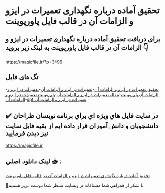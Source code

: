 # تحقیق آماده درباره نگهداری تعمیرات در ایزو و الزامات آن در قالب فایل پاورپوینت

## برای دریافت تحقیق آماده درباره نگهداری تعمیرات در ایزو و الزامات آن در قالب فایل پاورپوینت به لینک زیر بروید 👇

https://magicfile.ir/?p=3499

## تگ های فایل

-[تحقیق تعمیرات در ایزو و الزامات آن](https://magicfile.ir/product/%d8%aa%d8%ad%d9%82%db%8c%d9%82-%d9%86%da%af%d9%87%d8%af%d8%a7%d8%b1%db%8c-%d8%aa%d8%b9%d9%85%db%8c%d8%b1%d8%a7%d8%aa-%d8%af%d8%b1-%d8%a7%db%8c%d8%b2%d9%88-%d9%88-%d8%a7%d9%84%d8%b2%d8%a7%d9%85%d8%a7%d8%aa/)-[تعمیرات در ایزو و الزامات آن](https://magicfile.ir/product/%d8%aa%d8%ad%d9%82%db%8c%d9%82-%d9%86%da%af%d9%87%d8%af%d8%a7%d8%b1%db%8c-%d8%aa%d8%b9%d9%85%db%8c%d8%b1%d8%a7%d8%aa-%d8%af%d8%b1-%d8%a7%db%8c%d8%b2%d9%88-%d9%88-%d8%a7%d9%84%d8%b2%d8%a7%d9%85%d8%a7%d8%aa/)-[تعمیرات در ایزو و الزامات آن پاورپوینت](https://magicfile.ir/product/%d8%aa%d8%ad%d9%82%db%8c%d9%82-%d9%86%da%af%d9%87%d8%af%d8%a7%d8%b1%db%8c-%d8%aa%d8%b9%d9%85%db%8c%d8%b1%d8%a7%d8%aa-%d8%af%d8%b1-%d8%a7%db%8c%d8%b2%d9%88-%d9%88-%d8%a7%d9%84%d8%b2%d8%a7%d9%85%d8%a7%d8%aa/)-[مقاله تعمیرات در ایزو و الزامات آن](https://magicfile.ir/product/%d8%aa%d8%ad%d9%82%db%8c%d9%82-%d9%86%da%af%d9%87%d8%af%d8%a7%d8%b1%db%8c-%d8%aa%d8%b9%d9%85%db%8c%d8%b1%d8%a7%d8%aa-%d8%af%d8%b1-%d8%a7%db%8c%d8%b2%d9%88-%d9%88-%d8%a7%d9%84%d8%b2%d8%a7%d9%85%d8%a7%d8%aa/)-[پاورپوینت تعمیرات در ایزو و الزامات آن](https://magicfile.ir/product/%d8%aa%d8%ad%d9%82%db%8c%d9%82-%d9%86%da%af%d9%87%d8%af%d8%a7%d8%b1%db%8c-%d8%aa%d8%b9%d9%85%db%8c%d8%b1%d8%a7%d8%aa-%d8%af%d8%b1-%d8%a7%db%8c%d8%b2%d9%88-%d9%88-%d8%a7%d9%84%d8%b2%d8%a7%d9%85%d8%a7%d8%aa/)-[ppt تعمیرات در ایزو و الزامات آن](https://magicfile.ir/product/%d8%aa%d8%ad%d9%82%db%8c%d9%82-%d9%86%da%af%d9%87%d8%af%d8%a7%d8%b1%db%8c-%d8%aa%d8%b9%d9%85%db%8c%d8%b1%d8%a7%d8%aa-%d8%af%d8%b1-%d8%a7%db%8c%d8%b2%d9%88-%d9%88-%d8%a7%d9%84%d8%b2%d8%a7%d9%85%d8%a7%d8%aa/)

## ✔️ در سايت فايل هاي ويژه اي براي برنامه نويسان طراحان دانشجويان و دانش آموزان قرار داده ايم از بقيه فايل سايت نيز ديدن فرماييد

https://magicfile.ir


## لينک دانلود اصلي 📥 :

[تحقیق آماده درباره نگهداری تعمیرات در ایزو و الزامات آن در قالب فایل پاورپوینت](https://magicfile.ir/product/%d8%aa%d8%ad%d9%82%db%8c%d9%82-%d9%86%da%af%d9%87%d8%af%d8%a7%d8%b1%db%8c-%d8%aa%d8%b9%d9%85%db%8c%d8%b1%d8%a7%d8%aa-%d8%af%d8%b1-%d8%a7%db%8c%d8%b2%d9%88-%d9%88-%d8%a7%d9%84%d8%b2%d8%a7%d9%85%d8%a7%d8%aa/) 


🙏با تشکر از همراهي شما مشتاقانه در وبسایت منتظر شما دوست عزیز هستیم

